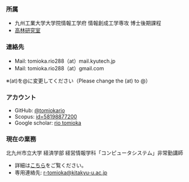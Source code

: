 ### 所属
- 九州工業大学大学院情報工学府 情報創成工学専攻 博士後期課程
- [高林研究室](http://ba84.starfree.jp/index.html)


### 連絡先

- Mail: tomioka.rio288（at）mail.kyutech.jp 
- Mail: tomioka.rio288（at）gmail.com 

※(at)を@に変更してください（Please change the (at) to @）

### アカウント
- GitHub: [@tomiokario](https://github.com/tomiokario)
- Scopus: [id=58198877200 ](https://www.scopus.com/authid/detail.uri?authorId=58198877200)
- Google scholar: [rio tomioka](https://scholar.google.co.jp/citations?hl=ja&user=15WrAiYAAAAJ&view_op=list_works&authuser=2&gmla=AETOMgGLOlj9mEF4kGQxV_Dc8_FDvt9j5J9PBNxmGexBuSs9z-DCXMonXGG3VRJn5j0R-9YIZ6b01K-SIZ7XI6PpJwR4oMktM3KBLvx3Zg7AdrvM9Sd40SflSkA)

### 現在の業務
北九州市立大学 経済学部 経営情報学科「コンピュータシステム」非常勤講師
- 詳細は[こちら](/works/computer-system-2025)をご覧ください。
- 専用連絡先: r-tomioka@kitakyu-u.ac.jp